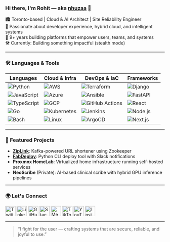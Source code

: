 ### Hi there, I'm Rohit — aka [nhuzaa](https://www.nhuzaa.dev) 👋

🏙 Toronto-based | Cloud & AI Architect | Site Reliability Engineer  
🧠 Passionate about developer experience, hybrid cloud, and intelligent systems  
🔬 9+ years building platforms that empower users, teams, and systems  
🛠 Currently: Building something impactful (stealth mode)

---

### 🛠 Languages & Tools

| Languages             | Cloud & Infra         | DevOps & IaC             | Frameworks                |
|-----------------------|------------------------|---------------------------|----------------------------|
| ![Python](https://img.shields.io/badge/-Python-000?logo=python)         | ![AWS](https://img.shields.io/badge/-AWS-000?logo=amazon-aws)             | ![Terraform](https://img.shields.io/badge/-Terraform-000?logo=terraform)           | ![Django](https://img.shields.io/badge/-Django-000?logo=django)               |
| ![JavaScript](https://img.shields.io/badge/-JavaScript-000?logo=javascript)   | ![Azure](https://img.shields.io/badge/-Azure-000?logo=microsoft-azure)       | ![Ansible](https://img.shields.io/badge/-Ansible-000?logo=ansible)               | ![FastAPI](https://img.shields.io/badge/-FastAPI-000?logo=fastapi)             |
| ![TypeScript](https://img.shields.io/badge/-TypeScript-000?logo=typescript)   | ![GCP](https://img.shields.io/badge/-GCP-000?logo=google-cloud)             | ![GitHub Actions](https://img.shields.io/badge/-GitHub_Actions-000?logo=github-actions) | ![React](https://img.shields.io/badge/-React-000?logo=react)                   |
| ![Go](https://img.shields.io/badge/-Go-000?logo=go)                   | ![Kubernetes](https://img.shields.io/badge/-Kubernetes-000?logo=kubernetes)   | ![Jenkins](https://img.shields.io/badge/-Jenkins-000?logo=jenkins)             | ![Node.js](https://img.shields.io/badge/-Node.js-000?logo=node.js)             |
| ![Bash](https://img.shields.io/badge/-Bash-000?logo=gnu-bash)             | ![Linux](https://img.shields.io/badge/-Linux-000?logo=linux)                | ![ArgoCD](https://img.shields.io/badge/-ArgoCD-000?logo=argo)                   | ![Next.js](https://img.shields.io/badge/-Next.js-000?logo=next.js)             |

---

### 🚀 Featured Projects

- [**ZipLink**](https://github.com/nhuzaa/ZipLink): Kafka-powered URL shortener using Zookeeper  
- [**FabDeploy**](https://github.com/nhuzaa/fabdeploy): Python CLI deploy tool with Slack notifications  
- **Proxmox HomeLab**: Virtualized home infrastructure running self-hosted services  
- **NeoScribe** (Private): AI-based clinical scribe with hybrid GPU inference pipelines

---

### 🌍 Let's Connect

<a href="https://x.com/nhuzaa"><img src="https://img.icons8.com/?size=48&id=uLWV5A9vXIPu&format=png" width="32" alt="Twitter"/></a>
<a href="https://www.linkedin.com/in/nhuzaa/"><img src="https://img.icons8.com/?size=48&id=13930&format=png" width="32" alt="LinkedIn"/></a>
<a href="https://github.com/nhuzaa"><img src="https://img.icons8.com/?size=48&id=AZOZNnY73haj&format=png" width="32" alt="GitHub"/></a>
<a href="https://stackoverflow.com/users/7104332"><img src="https://icons8.com/icon/13955/stack-overflow" width="32" alt="Stack Overflow"/></a>
<a href="https://medium.com/@nhuzaa"><img src="https://img.icons8.com/?size=100&id=67875&format=png&color=000000" width="32" alt="Medium"/></a>
<a href="https://www.tiktok.com/@__nhuzaa"><img src="https://icons8.com/icon/118638/tiktok" width="32" alt="TikTok"/></a>
<a href="https://www.youtube.com/@nhuzaa"><img src="https://icons8.com/icon/19318/youtube" width="32" alt="YouTube"/></a>
<a href="https://www.instagram.com/__nhuzaa"><img src="https://icons8.com/icon/32323/instagram" width="32" alt="Instagram"/></a>

---

> “I fight for the user — crafting systems that are secure, reliable, and joyful to use.”
